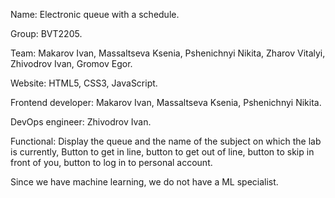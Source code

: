 Name: Electronic queue with a schedule.

Group: BVT2205.

Team: Makarov Ivan, Massaltseva Ksenia, Pshenichnyi Nikita, Zharov Vitalyi, Zhivodrov Ivan, Gromov Egor.

Website: HTML5, CSS3, JavaScript.

Frontend developer: Makarov Ivan, Massaltseva Ksenia, Pshenichnyi Nikita.

DevOps engineer: Zhivodrov Ivan.

Functional: Display the queue and the name of the subject on which the lab is currently, Button to get in line, button to get out of line, button to skip in front of you, button to log in to personal account.

Since we have machine learning, we do not have a ML specialist.
